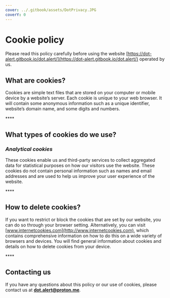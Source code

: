 ```yaml
---
cover: ../.gitbook/assets/DotPrivacy.JPG
coverY: 0
---
```


# Cookie policy

Please read this policy carefully before using the website [https://dot-alert.gitbook.io/dot.alert/](https://dot-alert.gitbook.io/dot.alert/) operated by us.

&#x20;

## **What are cookies?**

Cookies are simple text files that are stored on your computer or mobile device by a website’s server. Each cookie is unique to your web browser. It will contain some anonymous information such as a unique identifier, website’s domain name, and some digits and numbers.

&#x20;****&#x20;

## **What types of cookies do we use?**

### _Analytical cookies_

These cookies enable us and third-party services to collect aggregated data for statistical purposes on how our visitors use the website. These cookies do not contain personal information such as names and email addresses and are used to help us improve your user experience of the website.

&#x20;****&#x20;

## **How to delete cookies?**

If you want to restrict or block the cookies that are set by our website, you can do so through your browser setting. Alternatively, you can visit [www.internetcookies.com](http://www.internetcookies.com), which contains comprehensive information on how to do this on a wide variety of browsers and devices. You will find general information about cookies and details on how to delete cookies from your device.

&#x20;****&#x20;

## **Contacting us**

If you have any questions about this policy or our use of cookies, please contact us at **dot.alert@proton.me**. &#x20;

